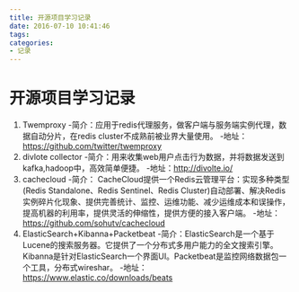 ```yaml
---
title: 开源项目学习记录
date: 2016-07-10 10:41:46
tags:
categories:
- 记录
---
```

# 开源项目学习记录
1. Twemproxy
-简介：应用于redis代理服务，做客户端与服务端实例代理，数据自动分片，在redis cluster不成熟前被业界大量使用。
-地址：https://github.com/twitter/twemproxy
2. divlote collector
-简介：用来收集web用户点击行为数据，并将数据发送到kafka,hadoop中，高效简单便捷。
-地址：http://divolte.io/
3. cachecloud
-简介：  CacheCloud提供一个Redis云管理平台：实现多种类型(Redis Standalone、Redis Sentinel、Redis Cluster)自动部署、解决Redis实例碎片化现象、提供完善统计、监控、运维功能、减少运维成本和误操作，提高机器的利用率，提供灵活的伸缩性，提供方便的接入客户端。
-地址：https://github.com/sohutv/cachecloud
4. ElasticSearch+Kibanna+Packetbeat
-简介：ElasticSearch是一个基于Lucene的搜索服务器。它提供了一个分布式多用户能力的全文搜索引擎。Kibanna是针对ElasticSearch一个界面UI。Packetbeat是监控网络数据包一个工具，分布式wireshar。
-地址：https://www.elastic.co/downloads/beats